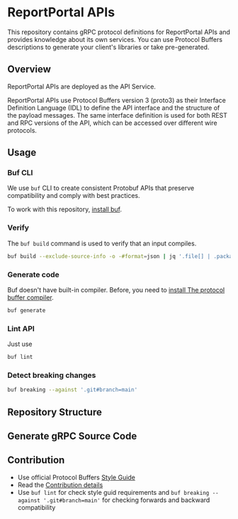 # ReportPortal APIs

This repository contains gRPC protocol definitions for ReportPortal APIs and provides knowledge about its own services.
You can use Protocol Buffers descriptions to generate your client's libraries or take pre-generated.

## Overview

ReportPortal APIs are deployed as the API Service.

ReportPortal APIs use Protocol Buffers version 3 (proto3) as their Interface Definition Language (IDL) to define the API interface and the structure of the payload messages. The same interface definition is used for both REST and RPC versions of the API, which can be accessed over different wire protocols.

## Usage

### Buf CLI

We use `buf` CLI to create consistent Protobuf APIs that preserve compatibility and comply with best practices.

To work with this repository, [install buf](https://docs.buf.build/installation).

### Verify

The `buf build` command is used to verify that an input compiles.

```bash
buf build --exclude-source-info -o -#format=json | jq '.file[] | .package'
```

### Generate code

Buf doesn't have built-in compiler. Before, you need to [install The protocol buffer compiler](https://grpc.io/docs/protoc-installation/).

```bash
buf generate
```

### Lint API

Just use

```bash
buf lint
```

### Detect breaking changes

```bash
buf breaking --against '.git#branch=main'
```

## Repository Structure

## Generate gRPC Source Code

## Contribution

* Use official Protocol Buffers [Style Guide](https://developers.google.com/protocol-buffers/docs/style)
* Read the [Contribution details](https://github.com/reportportal/reportportal/wiki/Contribution)
* Use `buf lint` for check style guid requirements and `buf breaking --against '.git#branch=main'`  for checking forwards and backward compatibility
